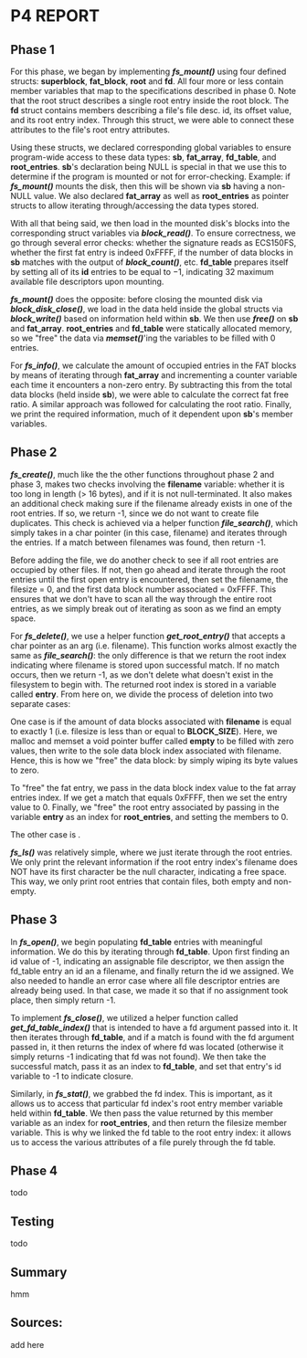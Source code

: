 # P4 REPORT

## Phase 1

For this phase, we began by implementing ***fs_mount()*** using four defined
structs: **superblock**, **fat_block**, **root** and **fd**. All four more or
less contain member variables that map to the specifications described in
phase 0. Note that the root struct describes a single root entry inside the
root block. The **fd** struct contains members describing a file's file desc.
id, its offset value, and its root entry index. Through this struct, we were
able to connect these attributes to the file's root entry attributes.

Using these structs, we declared corresponding global variables to ensure
program-wide access to these data types: **sb**, **fat_array**, **fd_table**,
and **root_entries**. **sb**'s declaration being NULL is special in that we use
this to determine if the program is mounted or not for error-checking. Example:
if ***fs_mount()*** mounts the disk, then this will be shown via **sb** having
a non-NULL value. We also declared **fat_array** as well as **root_entries** as
pointer structs to allow iterating through/accessing the data types stored.

With all that being said, we then load in the mounted disk's blocks into the
corresponding struct variables via ***block_read()***. To ensure correctness,
we go through several error checks: whether the signature reads as ECS150FS,
whether the first fat entry is indeed 0xFFFF, if the number of data blocks in
**sb** matches with the output of ***block_count()***, etc. **fd_table**
prepares itself by setting all of its **id** entries to be equal to $-1$,
indicating $32$ maximum available file descriptors upon mounting.

***fs_mount()*** does the opposite: before closing the mounted disk via
***block_disk_close()***, we load in the data held inside the global structs
via ***block_write()*** based on information held within **sb**. We then use
***free()*** on **sb** and **fat_array**. **root_entries** and **fd_table**
were statically allocated memory, so we "free" the data via ***memset()***'ing
the variables to be filled with $0$ entries.

For ***fs_info()***, we calculate the amount of occupied entries in the FAT 
blocks by means of iterating through **fat_array** and incrementing a counter
variable each time it encounters a non-zero entry. By subtracting this from the
total data blocks (held inside **sb**), we were able to calculate the correct
fat free ratio. A similar approach was followed for calculating the root ratio.
Finally, we print the required information, much of it dependent upon **sb**'s
member variables.

## Phase 2

***fs_create()***, much like the the other functions throughout phase 2 and
phase 3, makes two checks involving the **filename** variable: whether it
is too long in length (> 16 bytes), and if it is not null-terminated. It also
makes an additional check making sure if the filename already exists in one
of the root entries. If so, we return -1, since we do not want to create file
duplicates. This check is achieved via a helper function ***file_search()***,
which simply takes in a char pointer (in this case, filename) and iterates
through the entries. If a match between filenames was found, then return -1.

Before adding the file, we do another check to see if all root entries are
occupied by other files. If not, then go ahead and iterate through the root
entries until the first open entry is encountered, then set the filename, the
filesize = 0, and the first data block number associated = 0xFFFF. This ensures
that we don't have to scan all the way through the entire root entries, as we
simply break out of iterating as soon as we find an empty space.

For ***fs_delete()***, we use a helper function ***get_root_entry()*** that
accepts a char pointer as an arg (i.e. filename). This function works almost
exactly the same as ***file_search()***: the only difference is that we return
the root index indicating where filename is stored upon successful match. If
no match occurs, then we return -1, as we don't delete what doesn't exist in
the filesystem to begin with. The returned root index is stored in a variable
called **entry**. From here on, we divide the process of deletion into two
separate cases:

One case is if the amount of data blocks associated with **filename** is equal
to exactly 1 (i.e. filesize is less than or equal to **BLOCK_SIZE**). Here, we
malloc and memset a void pointer buffer called **empty** to be filled with
zero values, then write to the sole data block index associated with filename.
Hence, this is how we "free" the data block: by simply wiping its byte values
to zero. 

To "free" the fat entry, we pass in the data block index value to the fat array
entries index. If we get a match that equals 0xFFFF, then we set the entry
value to 0. Finally, we "free" the root entry associated by passing in the
variable **entry** as an index for **root_entries**, and setting the members
to 0.

The other case is <finish here>.

***fs_ls()*** was relatively simple, where we just iterate through the root
entries. We only print the relevant information if the root entry index's
filename does NOT have its first character be the null character, indicating a
free space. This way, we only print root entries that contain files, both
empty and non-empty.

## Phase 3

In ***fs_open()***, we begin populating **fd_table** entries with meaningful
information. We do this by iterating through **fd_table**. Upon first finding
an id value of -1, indicating an assignable file descriptor, we then assign
the fd_table entry an id an a filename, and finally return the id we assigned.
We also needed to handle an error case where all file descriptor entries are
already being used. In that case, we made it so that if no assignment took
place, then simply return -1.

To implement ***fs_close()***, we utilized a helper function called
***get_fd_table_index()*** that is intended to have a fd argument passed into
it. It then iterates through **fd_table**, and if a match is found with the
fd argument passed in, it then returns the index of where fd was located
(otherwise it simply returns -1 indicating that fd was not found). We then
take the successful match, pass it as an index to **fd_table**, and set that
entry's id variable to -1 to indicate closure.

Similarly, in ***fs_stat()***, we grabbed the fd index. This is important, as
it allows us to access that particular fd index's root entry member variable
held within **fd_table**. We then pass the value returned by this member
variable as an index for **root_entries**, and then return the filesize member
variable. This is why we linked the fd table to the root entry index: it
allows us to access the various attributes of a file purely through the fd
table.



## Phase 4

todo

## Testing

todo

## Summary

hmm

## Sources: 

add here
